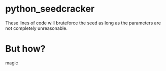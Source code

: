 # python_seedcracker
These lines of code will bruteforce the seed as long as the parameters are not completely unreasonable.

# But how?
magic

